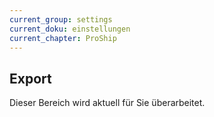 ```yaml
---
current_group: settings
current_doku: einstellungen
current_chapter: ProShip
---
```


## Export

Dieser Bereich wird aktuell für Sie überarbeitet.